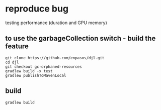 # reproduce bug

testing performance (duration and GPU memory)


## to use the garbageCollection switch - build the feature

```
git clone https://github.com/enpasos/djl.git
cd djl
git checkout gc-orphaned-resources
gradlew build -x test
gradlew publishToMavenLocal
```


## build

```
gradlew build
```
